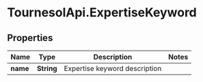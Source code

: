 # TournesolApi.ExpertiseKeyword

## Properties

Name | Type | Description | Notes
------------ | ------------- | ------------- | -------------
**name** | **String** | Expertise keyword description | 


